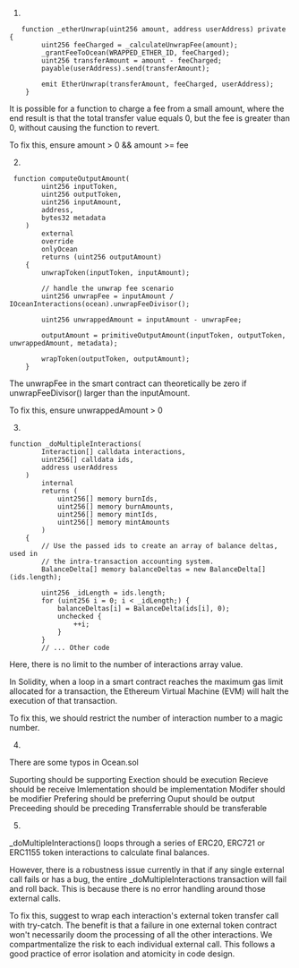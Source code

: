 1.

```solidity
   function _etherUnwrap(uint256 amount, address userAddress) private {
        uint256 feeCharged = _calculateUnwrapFee(amount);
        _grantFeeToOcean(WRAPPED_ETHER_ID, feeCharged);
        uint256 transferAmount = amount - feeCharged;
        payable(userAddress).send(transferAmount);

        emit EtherUnwrap(transferAmount, feeCharged, userAddress);
    }
```

It is possible for a function to charge a fee from a small amount, where the end result is that the total transfer value equals 0, but the fee is greater than 0, without causing the function to revert.

To fix this, ensure amount > 0 && amount >= fee 

2.

```soidity
 function computeOutputAmount(
        uint256 inputToken,
        uint256 outputToken,
        uint256 inputAmount,
        address,
        bytes32 metadata
    )
        external
        override
        onlyOcean
        returns (uint256 outputAmount)
    {
        unwrapToken(inputToken, inputAmount);

        // handle the unwrap fee scenario
        uint256 unwrapFee = inputAmount / IOceanInteractions(ocean).unwrapFeeDivisor();

        uint256 unwrappedAmount = inputAmount - unwrapFee;

        outputAmount = primitiveOutputAmount(inputToken, outputToken, unwrappedAmount, metadata);

        wrapToken(outputToken, outputAmount);
    }
```

The unwrapFee in the smart contract can theoretically be zero if unwrapFeeDivisor() larger than the inputAmount. 

To fix this, ensure unwrappedAmount > 0

3.

```solidity
function _doMultipleInteractions(
        Interaction[] calldata interactions,
        uint256[] calldata ids,
        address userAddress
    )
        internal
        returns (
            uint256[] memory burnIds,
            uint256[] memory burnAmounts,
            uint256[] memory mintIds,
            uint256[] memory mintAmounts
        )
    {
        // Use the passed ids to create an array of balance deltas, used in
        // the intra-transaction accounting system.
        BalanceDelta[] memory balanceDeltas = new BalanceDelta[](ids.length);

        uint256 _idLength = ids.length;
        for (uint256 i = 0; i < _idLength;) {
            balanceDeltas[i] = BalanceDelta(ids[i], 0);
            unchecked {
                ++i;
            }
        }
        // ... Other code
```

Here, there is no limit to the number of interactions array value.

In Solidity, when a loop in a smart contract reaches the maximum gas limit allocated for a transaction, the Ethereum Virtual Machine (EVM) will halt the execution of that transaction. 

To fix this, we should restrict the number of interaction number to a magic number.

4.

There are some typos in Ocean.sol

Suporting should be supporting
Exection should be execution
Recieve should be receive
Imlementation should be implementation
Modifer should be modifier
Prefering should be preferring
Ouput should be output
Preceeding should be preceding
Transferrable should be transferable

5.

_doMultipleInteractions() loops through a series of ERC20, ERC721 or ERC1155 token interactions to calculate final balances. 

However, there is a robustness issue currently in that if any single external call fails or has a bug, the entire _doMultipleInteractions transaction will fail and roll back. This is because there is no error handling around those external calls.

To fix this, suggest to wrap each interaction's external token transfer call with try-catch. The benefit is that a failure in one external token contract won't necessarily doom the processing of all the other interactions. We compartmentalize the risk to each individual external call. This follows a good practice of error isolation and atomicity in code design.

